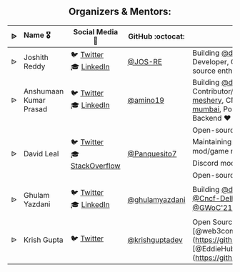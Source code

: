 <div align="center">
  <h2 align="center"> Organizers & Mentors:</h2>
</div>

|    ᐉ    |      Name :medal_military:    |     Social Media :wave:    | GitHub :octocat: | About |
|:-------------:|:-------------------|------------------|---------------|---------------|
| ᐉ | Joshith Reddy | :bird: [Twitter](https://twitter.com/JoshithReddy_g) <br>:mortar_board: [LinkedIn](https://www.linkedin.com/in/joshith-reddy-gopidi/) | [@JOS-RE](https://github.com/jos-re)  | Building [@devstrons](https://github.com/devstrons), Frontend Developer, Graphic Designer, Open source enthusiast. |
| ᐉ | Anshumaan Kumar Prasad | :bird: [Twitter](https://twitter.com/aminostwt) <br>:mortar_board: [LinkedIn](https://www.linkedin.com/in/anshumaankumarprasad) | [@amino19](https://github.com/amino19)  | Building [@devstrons](https://github.com/devstrons), Open Source Contributor/Member at [@layer5io](https://github.com/layer5io) & [meshery](https://github.com/meshery), CNCF Organizer [@navi-mumbai](https://community.cncf.io/navi-mumbai), Postman Student Expert, Backend ❤️ Golang Mentor |
| ᐉ | David Leal | :bird: [Twitter](https://twitter.com/David_Leal_7) <br>:mortar_board: [StackOverflow](https://stackoverflow.com/users/14539444/david-leal) | [@Panquesito7](https://github.com/Panquesito7)  |  Open-source maintainer/contributor 💻 Maintaining 50+ projects 🚀 [@Minetest](https://www.minetest.net) mod/game maintainer & creator 🎮 Discord moderator in 20+ servers 🛡 Open-source/DSA mentor 🛠 |
| ᐉ | Ghulam Yazdani | :bird: [Twitter](https://twitter.com/iamyazreza) <br>:mortar_board: [LinkedIn](https://www.linkedin.com/in/ghulamyazdani/) | [@ghulamyazdani](https://github.com/ghulamyazdani)  |  Building [@devstrons](https://github.com/devstrons), CNCF Organizer [@Cncf-Delhi](https://community.cncf.io/delhi/), Supervisor at [@GWoC'21❄️](https://github.com/girlscript/winter-of-contributing), Full stack Developer |
| ᐉ | Krish Gupta | :bird: [Twitter](https://twitter.com/krishguptadev) | [@krishguptadev](https://github.com/krishguptadev) | Open Source Enthusiast, Maintainer [@web3community](https://github.com/web3community] [@EddieHubCommunity](https://github.com/EddieHubCommunity | Founder of Cerulean Coders |
